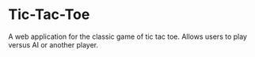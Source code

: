 # Tic-Tac-Toe

A web application for the classic game of tic tac toe. Allows users to play versus AI or another player.
